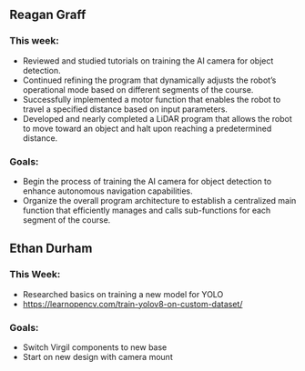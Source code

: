 ## Reagan Graff
### This week:
- Reviewed and studied tutorials on training the AI camera for object detection.
- Continued refining the program that dynamically adjusts the robot’s operational mode based on different segments of the course.
- Successfully implemented a motor function that enables the robot to travel a specified distance based on input parameters.
- Developed and nearly completed a LiDAR program that allows the robot to move toward an object and halt upon reaching a predetermined distance.

### Goals:
- Begin the process of training the AI camera for object detection to enhance autonomous navigation capabilities.
- Organize the overall program architecture to establish a centralized main function that efficiently manages and calls sub-functions for each segment of the course.

## Ethan Durham
### This Week:
- Researched basics on training a new model for YOLO
- https://learnopencv.com/train-yolov8-on-custom-dataset/

### Goals:
- Switch Virgil components to new base
- Start on new design with camera mount
